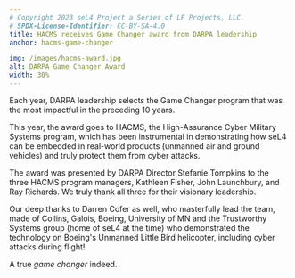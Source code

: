 ```yaml
---
# Copyright 2023 seL4 Project a Series of LF Projects, LLC.
# SPDX-License-Identifier: CC-BY-SA-4.0
title: HACMS receives Game Changer award from DARPA leadership
anchor: hacms-game-changer

img: /images/hacms-award.jpg
alt: DARPA Game Changer Award
width: 30%
---
```


Each year, DARPA leadership selects the Game Changer program that was the most
impactful in the preceding 10 years.

This year, the award goes to HACMS, the High-Assurance Cyber Military Systems
program, which has been instrumental in demonstrating how seL4 can be embedded
in real-world products (unmanned air and ground vehicles) and truly protect them
from cyber attacks.

The award was presented by DARPA Director Stefanie Tompkins to the three HACMS
program managers, Kathleen Fisher, John Launchbury, and Ray Richards. We truly
thank all three for their visionary leadership.

Our deep thanks to Darren Cofer as well, who masterfully lead the team, made of
Collins, Galois, Boeing, University of MN and the Trustworthy Systems group
(home of seL4 at the time) who demonstrated the technology on Boeing's Unmanned
Little Bird helicopter, including cyber attacks during flight!

A true _game changer_ indeed.

